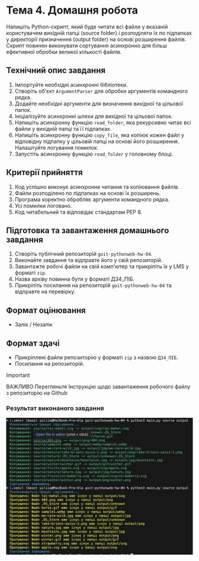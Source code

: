 # Тема 4. Домашня робота

Напишіть Python-скрипт, який буде читати всі файли у вказаній користувачем
вихідній папці (source folder) і розподіляти їх по підпапках у директорії
призначення (output folder) на основі розширення файлів. Скрипт повинен
виконувати сортування асинхронно для більш ефективної обробки великої кількості
файлів.

## Технічний опис завдання

1. Імпортуйте необхідні асинхронні бібліотеки.
2. Створіть об'єкт `ArgumentParser` для обробки аргументів командного рядка.
3. Додайте необхідні аргументи для визначення вихідної та цільової папок.
4. Ініціалізуйте асинхронні шляхи для вихідної та цільової папок.
5. Напишіть асинхронну функцію `read_folder`, яка рекурсивно читає всі файли у
   вихідній папці та її підпапках.
6. Напишіть асинхронну функцію `copy_file`, яка копіює кожен файл у відповідну
   підпапку у цільовій папці на основі його розширення. Налаштуйте логування
   помилок.
7. Запустіть асинхронну функцію `read_folder` у головному блоці.

## Критерії прийняття

1. Код успішно виконує асинхронне читання та копіювання файлів.
2. Файли розподілено по підпапках на основі їх розширень.
3. Програма коректно обробляє аргументи командного рядка.
4. Усі помилки логовано.
5. Код читабельний та відповідає стандартам PEP 8.

## Підготовка та завантаження домашнього завдання

1. Створіть публічний репозиторій `goit-pythonweb-hw-04`.
2. Виконайте завдання та відправте його у свій репозиторій.
3. Завантажте робочі файли на свій комп’ютер та прикріпіть їх у LMS у форматі
   `zip`.
4. Назва архіву повинна бути у форматі ДЗ4_ПІБ.
5. Прикріпіть посилання на репозиторій `goit-pythonweb-hw-04` та відправте на
   перевірку.

## Формат оцінювання

- Залік / Незалік

## Формат здачі

- Прикріплені файли репозиторію у форматі `zip` з назвою `ДЗ4_ПІБ`.
- Посилання на репозиторій.

> [!IMPORTANT]
>
> ВАЖЛИВО Перегляньте Інструкцію щодо завантаження робочого файлу з репозиторію
> на Github

### Результат виконаного завдання

![Results](./print_screen.png)
